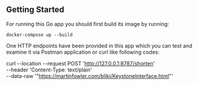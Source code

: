 ## Getting Started

For running this Go app you should first build its image by running:

` docker-compose up --build `

One HTTP endpoints have been provided in this app which you can test and examine it via Postman application or curl like following codes:


curl --location --request POST 'http://127.0.0.1:8787/shorten' \
--header 'Content-Type: text/plain' \
--data-raw '"https://martinfowler.com/bliki/KeystoneInterface.html"'